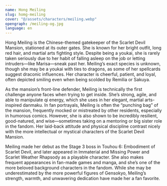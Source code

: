 ```yaml
---
name: Hong Meiling
slug: homg-meiling
cover: "@/assets/characters/meiling.webp"
opengraph: /meiling-og.jpg
language: en
---
```


Hong Meiling is the Chinese-themed gatekeeper of the Scarlet Devil Mansion, stationed at its outer gates. She is known for her bright outfit, long red hair, and martial arts fighting style. Despite being a youkai, she is rarely taken seriously due to her habit of falling asleep on the job or letting intruders—like Marisa—sneak past her. Meiling’s exact species is unknown, though she may be a youkai with ties to dragons, as some of her spellcards suggest draconic influences. Her character is cheerful, patient, and loyal, often depicted smiling even when being scolded by Remilia or Sakuya.

As the mansion’s front-line defender, Meiling is technically the first challenge anyone faces when trying to get inside. She’s strong, agile, and able to manipulate qi energy, which she uses in her elegant, martial arts-inspired danmaku. In fan portrayals, Meiling is often the “punching bag” of the mansion, frequently mocked or mistreated by other residents, especially in humorous comics. However, she is also shown to be incredibly resilient, good-natured, and wise—sometimes taking on a mentoring or big sister role in the fandom. Her laid-back attitude and physical discipline contrast nicely with the more intellectual or mystical characters of the Scarlet Devil Mansion.

Meiling made her debut as the Stage 3 boss in Touhou 6: Embodiment of Scarlet Devil, and later appeared in Immaterial and Missing Power and Scarlet Weather Rhapsody as a playable character. She also makes frequent appearances in fan-made games and manga, and she’s one of the more beloved background characters in the fandom. While she may be underestimated by the more powerful figures of Gensokyo, Meiling’s strength, warmth, and unwavering dedication have made her a fan favorite.
